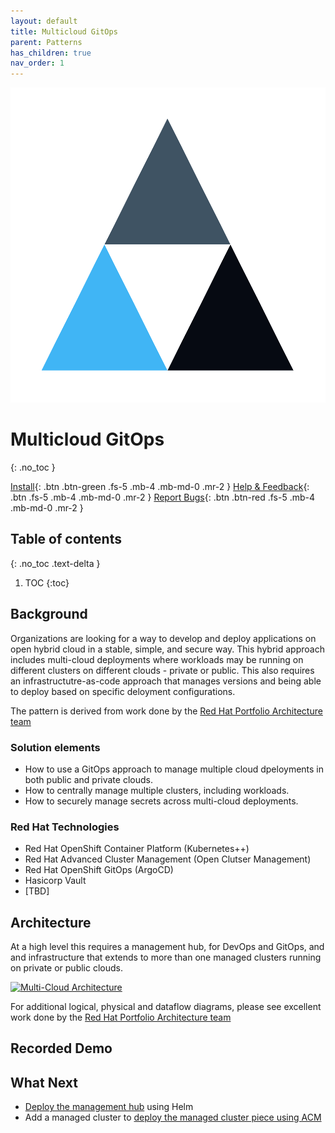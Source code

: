 ```yaml
---
layout: default
title: Multicloud GitOps
parent: Patterns
has_children: true
nav_order: 1
---
```


<div class="pattern_logo">
  <img src="/images/logos/multicloud-gitops.png" class="pattern_logo" alt="Points">
</div>

# Multicloud GitOps
{: .no_toc }

[Install](getting-started){: .btn .btn-green .fs-5 .mb-4 .mb-md-0 .mr-2 }
[Help & Feedback](https://groups.google.com/u/1/g/hybrid-cloud-patterns){: .btn .fs-5 .mb-4 .mb-md-0 .mr-2 }
[Report Bugs](https://github.com/hybrid-cloud-patterns/multicloud-gitops/issues){: .btn .btn-red .fs-5 .mb-4 .mb-md-0 .mr-2 }

## Table of contents
{: .no_toc .text-delta }

1. TOC
{:toc}

## Background
Organizations are looking for a way to develop and deploy applications on open hybrid cloud in a stable, simple, and secure way. This hybrid approach includes multi-cloud deployments where workloads may be running on different clusters on different clouds - private or public. This also requires an infrastructutre-as-code approach that manages versions and being able to deploy based on specific deloyment configurations. 

The pattern is derived from work done by the [Red Hat Portfolio Architecture team](https://gitlab.com/redhatdemocentral/portfolio-architecture-examples/-/blob/main/spi-multi-cloud-gitops.adoc)

### Solution elements

- How to use a GitOps approach to manage multiple cloud dpeloyments in both public and private clouds.
- How to centrally manage multiple clusters, including workloads.
- How to securely manage secrets across multi-cloud deployments.

### Red Hat Technologies

- Red Hat OpenShift Container Platform (Kubernetes++)
- Red Hat Advanced Cluster Management (Open Clutser Management)
- Red Hat OpenShift GitOps (ArgoCD)
- Hasicorp Vault
- [TBD]

## Architecture
At a high level this requires a management hub, for DevOps and GitOps, and and infrastructure that extends to more than one managed clusters running on private or public clouds.

[![Multi-Cloud Architecture](/images/multicloud-gitops/hybrid-multicloud-management-gitops-hl-arch.png)](/images/multicloud-gitops/hybrid-multicloud-management-gitops-hl-arch.png)

For additional logical, physical and dataflow diagrams, please see excellent work done by the [Red Hat Portfolio Architecture team](https://gitlab.com/redhatdemocentral/portfolio-architecture-examples/-/blob/main/spi-multi-cloud-gitops.adoc)

## Recorded Demo

## What Next
- [Deploy the management hub](getting-started)  using Helm 
- Add a managed cluster to [deploy the  managed cluster piece using ACM](managed-cluster) 
